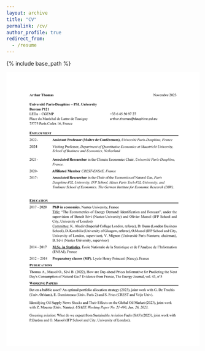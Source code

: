 ```yaml
---
layout: archive
title: "CV"
permalink: /cv/
author_profile: true
redirect_from:
  - /resume
---
```


{% include base_path %}

<a href="/files/CV_Thomas_Arthur_2023.pdf" download="CV">
  <img src="/files/CV_Thomas_Arthur_2023.pdf" alt="CV">
</a>
